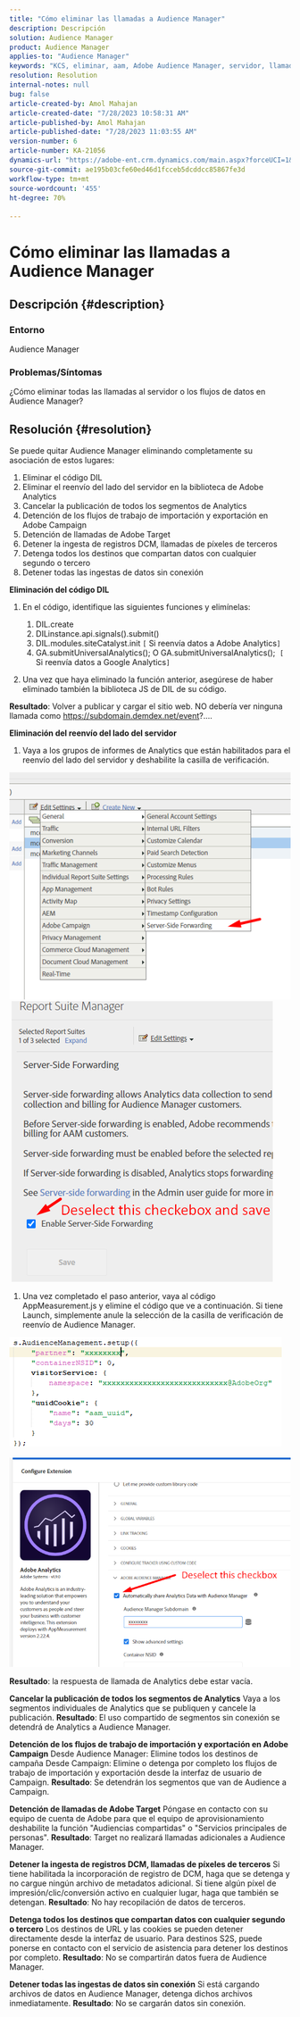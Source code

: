 ```yaml
---
title: "Cómo eliminar las llamadas a Audience Manager"
description: Descripción
solution: Audience Manager
product: Audience Manager
applies-to: "Audience Manager"
keywords: "KCS, eliminar, aam, Adobe Audience Manager, servidor, llamadas, llamadas al servidor, Cómo"
resolution: Resolution
internal-notes: null
bug: false
article-created-by: Amol Mahajan
article-created-date: "7/28/2023 10:58:31 AM"
article-published-by: Amol Mahajan
article-published-date: "7/28/2023 11:03:55 AM"
version-number: 6
article-number: KA-21056
dynamics-url: "https://adobe-ent.crm.dynamics.com/main.aspx?forceUCI=1&pagetype=entityrecord&etn=knowledgearticle&id=d13804ac-352d-ee11-bdf4-6045bd0067ea"
source-git-commit: ae195b03cfe60ed46d1fcceb5dcddcc85867fe3d
workflow-type: tm+mt
source-wordcount: '455'
ht-degree: 70%

---
```


# Cómo eliminar las llamadas a Audience Manager

## Descripción {#description}


### Entorno

Audience Manager

### Problemas/Síntomas

¿Cómo eliminar todas las llamadas al servidor o los flujos de datos en Audience Manager?


## Resolución {#resolution}


Se puede quitar Audience Manager eliminando completamente su asociación de estos lugares:

1. Eliminar el código DIL
2. Eliminar el reenvío del lado del servidor en la biblioteca de Adobe Analytics
3. Cancelar la publicación de todos los segmentos de Analytics
4. Detención de los flujos de trabajo de importación y exportación en Adobe Campaign
5. Detención de llamadas de Adobe Target
6. Detener la ingesta de registros DCM, llamadas de píxeles de terceros
7. Detenga todos los destinos que compartan datos con cualquier segundo o tercero
8. Detener todas las ingestas de datos sin conexión




<b>Eliminación del código DIL</b>

1. En el código, identifique las siguientes funciones y elimínelas:

   1. DIL.create
   2. DILinstance.api.signals().submit()
   3. DIL.modules.siteCatalyst.init `[` Si reenvía datos a Adobe Analytics`]`
   4. GA.submitUniversalAnalytics(); O GA.submitUniversalAnalytics();  `[` Si reenvía datos a Google Analytics`]`
2. Una vez que haya eliminado la función anterior, asegúrese de haber eliminado también la biblioteca JS de DIL de su código.


<b>Resultado</b>: Volver a publicar y cargar el sitio web. NO debería ver ninguna llamada como https://subdomain.demdex.net/event?....



<b>Eliminación del reenvío del lado del servidor</b>

1. Vaya a los grupos de informes de Analytics que están habilitados para el reenvío del lado del servidor y deshabilite la casilla de verificación.


![](assets/8a6b5fd5-676c-ed11-9562-6045bd006239.png) ![](assets/8d6b5fd5-676c-ed11-9562-6045bd006239.png)

1. Una vez completado el paso anterior, vaya al código AppMeasurement.js y elimine el código que ve a continuación. Si tiene Launch, simplemente anule la selección de la casilla de verificación de reenvío de Audience Manager.


![](assets/8c6b5fd5-676c-ed11-9562-6045bd006239.png)             ![](assets/8b6b5fd5-676c-ed11-9562-6045bd006239.png)

<b>Resultado</b>: la respuesta de llamada de Analytics debe estar vacía.

<b>Cancelar la publicación de todos los segmentos de Analytics</b>
Vaya a los segmentos individuales de Analytics que se publiquen y cancele la publicación.
<b>Resultado</b>: El uso compartido de segmentos sin conexión se detendrá de Analytics a Audience Manager.

<b>Detención de los flujos de trabajo de importación y exportación en Adobe Campaign</b>
Desde Audience Manager: Elimine todos los destinos de campaña
Desde Campaign: Elimine o detenga por completo los flujos de trabajo de importación y exportación desde la interfaz de usuario de Campaign.
<b>Resultado</b>: Se detendrán los segmentos que van de Audience a Campaign.

<b>Detención de llamadas de Adobe Target</b>
Póngase en contacto con su equipo de cuenta de Adobe para que el equipo de aprovisionamiento deshabilite la función &quot;Audiencias compartidas&quot; o &quot;Servicios principales de personas&quot;.
<b>Resultado</b>: Target no realizará llamadas adicionales a Audience Manager.

<b>Detener la ingesta de registros DCM, llamadas de píxeles de terceros</b>
Si tiene habilitada la incorporación de registro de DCM, haga que se detenga y no cargue ningún archivo de metadatos adicional.
Si tiene algún píxel de impresión/clic/conversión activo en cualquier lugar, haga que también se detengan.
<b>Resultado</b>: No hay recopilación de datos de terceros.

<b>Detenga todos los destinos que compartan datos con cualquier segundo o tercero</b>
Los destinos de URL y las cookies se pueden detener directamente desde la interfaz de usuario.
Para destinos S2S, puede ponerse en contacto con el servicio de asistencia para detener los destinos por completo.
<b>Resultado</b>: No se compartirán datos fuera de Audience Manager.

<b>Detener todas las ingestas de datos sin conexión</b>
Si está cargando archivos de datos en Audience Manager, detenga dichos archivos inmediatamente.
<b>Resultado</b>: No se cargarán datos sin conexión.
